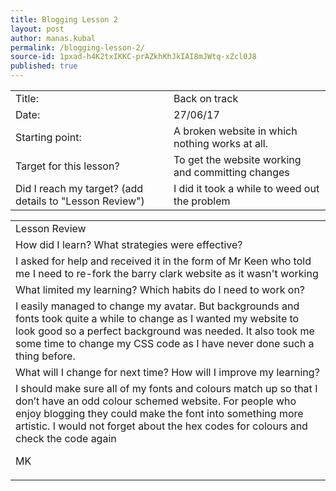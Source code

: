 ```yaml
---
title: Blogging Lesson 2
layout: post
author: manas.kubal
permalink: /blogging-lesson-2/
source-id: 1pxad-h4K2txIKKC-prAZkhKhJkIAI8mJWtq-xZcl0J8
published: true
---
```

	

<table>
  <tr>
    <td>Title:</td>
    <td>Back on track</td>
  </tr>
  <tr>
    <td>Date:</td>
    <td>27/06/17</td>
  </tr>
  <tr>
    <td>Starting point:</td>
    <td>A broken website in which nothing works at all. </td>
  </tr>
  <tr>
    <td>Target for this lesson?</td>
    <td>To get the website working and committing changes</td>
  </tr>
  <tr>
    <td>Did I reach my target? 
(add details to "Lesson Review")</td>
    <td>I did it took a while to weed out the problem</td>
  </tr>
</table>


<table>
  <tr>
    <td>Lesson Review</td>
  </tr>
  <tr>
    <td>How did I learn? What strategies were effective? </td>
  </tr>
  <tr>
    <td>I asked for help and received it in the form of Mr Keen who told me I need to re-fork the barry clark website as it wasn't working</td>
  </tr>
  <tr>
    <td>What limited my learning? Which habits do I need to work on? </td>
  </tr>
  <tr>
    <td>I easily managed to change my avatar. But backgrounds and fonts took quite a while to change as I wanted my website to look good so a perfect background was needed. It also took me some time to change my CSS code as I have never done such a thing before.</td>
  </tr>
  <tr>
    <td>What will I change for next time? How will I improve my learning?</td>
  </tr>
  <tr>
    <td>I should make sure all of my fonts and colours match up so that I don’t have an odd colour schemed website. For people who enjoy blogging they could make the font into something more artistic. I would not forget about the hex codes for colours and check the code again

MK</td>
  </tr>
</table>



